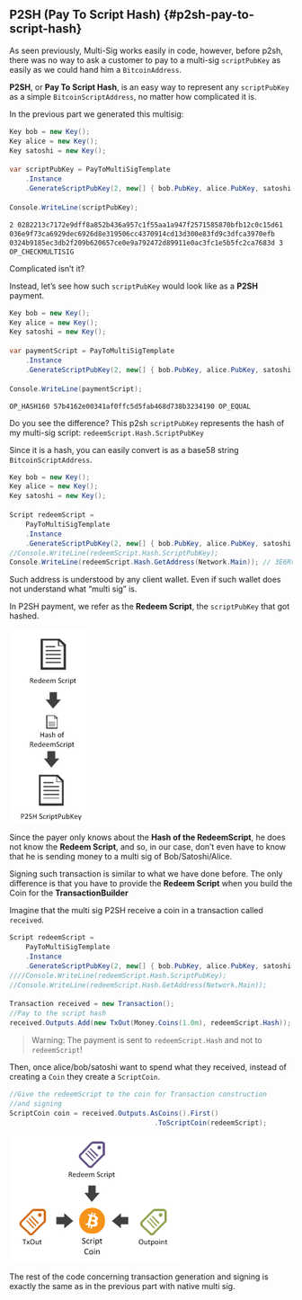 ## P2SH (Pay To Script Hash) {#p2sh-pay-to-script-hash}

As seen previously, Multi-Sig works easily in code, however, before p2sh, there was no way to ask a customer to pay to a multi-sig ```scriptPubKey``` as easily as we could hand him a ```BitcoinAddress```.  

**P2SH**, or **Pay To Script Hash**, is an easy way to represent any ```scriptPubKey``` as a simple ```BitcoinScriptAddress```, no matter how complicated it is.

In the previous part we generated this multisig:

```cs
Key bob = new Key();
Key alice = new Key();
Key satoshi = new Key();

var scriptPubKey = PayToMultiSigTemplate
    .Instance
    .GenerateScriptPubKey(2, new[] { bob.PubKey, alice.PubKey, satoshi.PubKey });

Console.WriteLine(scriptPubKey);
```  

```
2 0282213c7172e9dff8a852b436a957c1f55aa1a947f2571585870bfb12c0c15d61 036e9f73ca6929dec6926d8e319506cc4370914cd13d300e83fd9c3dfca3970efb 0324b9185ec3db2f209b620657ce0e9a792472d89911e0ac3fc1e5b5fc2ca7683d 3 OP_CHECKMULTISIG
```  

Complicated isn’t it?

Instead, let’s see how such ```scriptPubKey``` would look like as a **P2SH** payment.

```cs
Key bob = new Key();
Key alice = new Key();
Key satoshi = new Key();

var paymentScript = PayToMultiSigTemplate
    .Instance
    .GenerateScriptPubKey(2, new[] { bob.PubKey, alice.PubKey, satoshi.PubKey }).PaymentScript;

Console.WriteLine(paymentScript);
```  

```
OP_HASH160 57b4162e00341af0ffc5d5fab468d738b3234190 OP_EQUAL
```  

Do you see the difference? This p2sh ```scriptPubKey``` represents the hash of my multi-sig script: ```redeemScript.Hash.ScriptPubKey```

Since it is a hash, you can easily convert is as a base58 string ```BitcoinScriptAddress```.

```cs
Key bob = new Key();
Key alice = new Key();
Key satoshi = new Key();

Script redeemScript =
    PayToMultiSigTemplate
    .Instance
    .GenerateScriptPubKey(2, new[] { bob.PubKey, alice.PubKey, satoshi.PubKey });
//Console.WriteLine(redeemScript.Hash.ScriptPubKey);
Console.WriteLine(redeemScript.Hash.GetAddress(Network.Main)); // 3E6RvwLNfkH6PyX3bqoVGKzrx2AqSJFhjo
```  

Such address is understood by any client wallet. Even if such wallet does not understand what “multi sig” is.

In P2SH payment, we refer as the **Redeem Script**, the ```scriptPubKey``` that got hashed.  

![](../assets/RedeemScript.png)  

Since the payer only knows about the **Hash of the RedeemScript**, he does not know the **Redeem Script**, and so, in our case, don’t even have to know that he is sending money to a multi sig of Bob/Satoshi/Alice.  

Signing such transaction is similar to what we have done before. The only difference is that you have to provide the **Redeem Script** when you build the Coin for the **TransactionBuilder**

Imagine that the multi sig P2SH receive a coin in a transaction called ```received```.  

```cs
Script redeemScript =
    PayToMultiSigTemplate
    .Instance
    .GenerateScriptPubKey(2, new[] { bob.PubKey, alice.PubKey, satoshi.PubKey });
////Console.WriteLine(redeemScript.Hash.ScriptPubKey);
//Console.WriteLine(redeemScript.Hash.GetAddress(Network.Main));
            
Transaction received = new Transaction();
//Pay to the script hash
received.Outputs.Add(new TxOut(Money.Coins(1.0m), redeemScript.Hash));
```  

> Warning: The payment is sent to ```redeemScript.Hash``` and not to ```redeemScript```!  

Then, once alice/bob/satoshi want to spend what they received, instead of creating a ```Coin``` they create a ```ScriptCoin```.  

```cs
//Give the redeemScript to the coin for Transaction construction
//and signing
ScriptCoin coin = received.Outputs.AsCoins().First()
                                    .ToScriptCoin(redeemScript);
```  

![](../assets/ScriptCoin.png)  

The rest of the code concerning transaction generation and signing is exactly the same as in the previous part with native multi sig.
